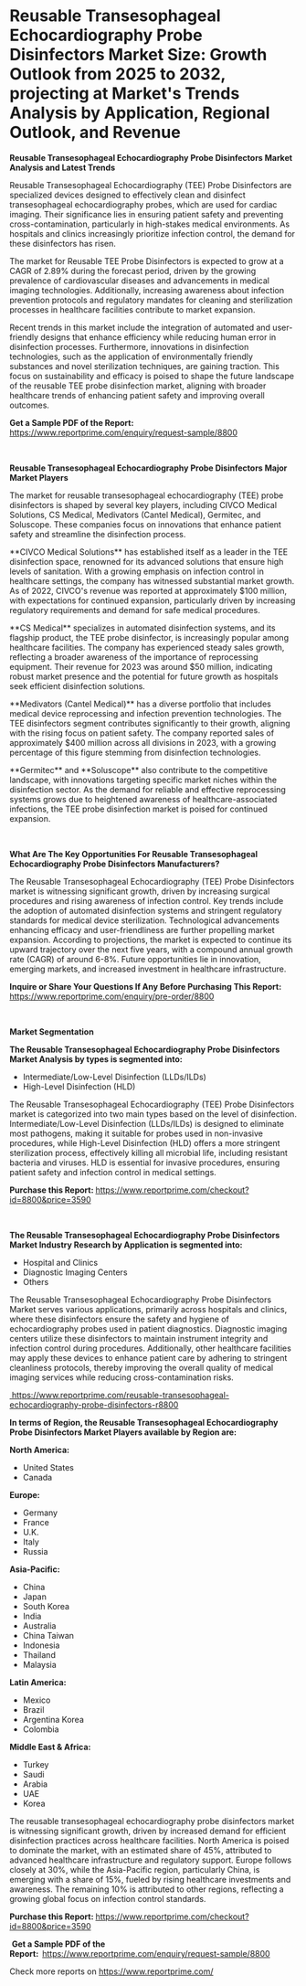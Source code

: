 <p><h1>Reusable Transesophageal Echocardiography Probe Disinfectors Market Size: Growth Outlook from 2025 to 2032, projecting at Market's Trends Analysis by Application, Regional Outlook, and Revenue</h1></p><p><strong>Reusable Transesophageal Echocardiography Probe Disinfectors Market Analysis and Latest Trends</strong></p>
<p><p>Reusable Transesophageal Echocardiography (TEE) Probe Disinfectors are specialized devices designed to effectively clean and disinfect transesophageal echocardiography probes, which are used for cardiac imaging. Their significance lies in ensuring patient safety and preventing cross-contamination, particularly in high-stakes medical environments. As hospitals and clinics increasingly prioritize infection control, the demand for these disinfectors has risen.</p><p>The market for Reusable TEE Probe Disinfectors is expected to grow at a CAGR of 2.89% during the forecast period, driven by the growing prevalence of cardiovascular diseases and advancements in medical imaging technologies. Additionally, increasing awareness about infection prevention protocols and regulatory mandates for cleaning and sterilization processes in healthcare facilities contribute to market expansion.</p><p>Recent trends in this market include the integration of automated and user-friendly designs that enhance efficiency while reducing human error in disinfection processes. Furthermore, innovations in disinfection technologies, such as the application of environmentally friendly substances and novel sterilization techniques, are gaining traction. This focus on sustainability and efficacy is poised to shape the future landscape of the reusable TEE probe disinfection market, aligning with broader healthcare trends of enhancing patient safety and improving overall outcomes.</p></p>
<p><strong>Get a Sample PDF of the Report:&nbsp;</strong> <a href="https://www.reportprime.com/enquiry/request-sample/8800?utm_campaign=2639&utm_medium=2&utm_source=Github&utm_content=ia&utm_term=20032025&utm_id=reusable-transesophageal-echocardiography-probe-disinfectors">https://www.reportprime.com/enquiry/request-sample/8800</a></p>
<p>&nbsp;</p>
<p><strong>Reusable Transesophageal Echocardiography Probe Disinfectors Major Market Players</strong></p>
<p><p>The market for reusable transesophageal echocardiography (TEE) probe disinfectors is shaped by several key players, including CIVCO Medical Solutions, CS Medical, Medivators (Cantel Medical), Germitec, and Soluscope. These companies focus on innovations that enhance patient safety and streamline the disinfection process.</p><p>**CIVCO Medical Solutions** has established itself as a leader in the TEE disinfection space, renowned for its advanced solutions that ensure high levels of sanitation. With a growing emphasis on infection control in healthcare settings, the company has witnessed substantial market growth. As of 2022, CIVCO's revenue was reported at approximately $100 million, with expectations for continued expansion, particularly driven by increasing regulatory requirements and demand for safe medical procedures.</p><p>**CS Medical** specializes in automated disinfection systems, and its flagship product, the TEE probe disinfector, is increasingly popular among healthcare facilities. The company has experienced steady sales growth, reflecting a broader awareness of the importance of reprocessing equipment. Their revenue for 2023 was around $50 million, indicating robust market presence and the potential for future growth as hospitals seek efficient disinfection solutions.</p><p>**Medivators (Cantel Medical)** has a diverse portfolio that includes medical device reprocessing and infection prevention technologies. The TEE disinfectors segment contributes significantly to their growth, aligning with the rising focus on patient safety. The company reported sales of approximately $400 million across all divisions in 2023, with a growing percentage of this figure stemming from disinfection technologies.</p><p>**Germitec** and **Soluscope** also contribute to the competitive landscape, with innovations targeting specific market niches within the disinfection sector. As the demand for reliable and effective reprocessing systems grows due to heightened awareness of healthcare-associated infections, the TEE probe disinfection market is poised for continued expansion.</p></p>
<p>&nbsp;</p>
<p><strong>What Are The Key Opportunities For Reusable Transesophageal Echocardiography Probe Disinfectors Manufacturers?</strong></p>
<p><p>The Reusable Transesophageal Echocardiography (TEE) Probe Disinfectors market is witnessing significant growth, driven by increasing surgical procedures and rising awareness of infection control. Key trends include the adoption of automated disinfection systems and stringent regulatory standards for medical device sterilization. Technological advancements enhancing efficacy and user-friendliness are further propelling market expansion. According to projections, the market is expected to continue its upward trajectory over the next five years, with a compound annual growth rate (CAGR) of around 6-8%. Future opportunities lie in innovation, emerging markets, and increased investment in healthcare infrastructure.</p></p>
<p><strong>Inquire or Share Your Questions If Any Before Purchasing This Report:</strong> <a href="https://www.reportprime.com/enquiry/pre-order/8800?utm_campaign=2639&utm_medium=2&utm_source=Github&utm_content=ia&utm_term=20032025&utm_id=reusable-transesophageal-echocardiography-probe-disinfectors">https://www.reportprime.com/enquiry/pre-order/8800</a></p>
<p>&nbsp;</p>
<p><strong>Market Segmentation</strong></p>
<p><strong>The Reusable Transesophageal Echocardiography Probe Disinfectors Market Analysis by types is segmented into:</strong></p>
<p><ul><li>Intermediate/Low-Level Disinfection (LLDs/ILDs)</li><li>High-Level Disinfection (HLD)</li></ul></p>
<p><p>The Reusable Transesophageal Echocardiography (TEE) Probe Disinfectors market is categorized into two main types based on the level of disinfection. Intermediate/Low-Level Disinfection (LLDs/ILDs) is designed to eliminate most pathogens, making it suitable for probes used in non-invasive procedures, while High-Level Disinfection (HLD) offers a more stringent sterilization process, effectively killing all microbial life, including resistant bacteria and viruses. HLD is essential for invasive procedures, ensuring patient safety and infection control in medical settings.</p></p>
<p><strong>Purchase this Report:&nbsp;</strong><a href="https://www.reportprime.com/checkout?id=8800&price=3590&utm_campaign=2639&utm_medium=2&utm_source=Github&utm_content=ia&utm_term=20032025&utm_id=reusable-transesophageal-echocardiography-probe-disinfectors">https://www.reportprime.com/checkout?id=8800&price=3590</a></p>
<p>&nbsp;</p>
<p><strong>The Reusable Transesophageal Echocardiography Probe Disinfectors Market Industry Research by Application is segmented into:</strong></p>
<p><ul><li>Hospital and Clinics</li><li>Diagnostic Imaging Centers</li><li>Others</li></ul></p>
<p><p>The Reusable Transesophageal Echocardiography Probe Disinfectors Market serves various applications, primarily across hospitals and clinics, where these disinfectors ensure the safety and hygiene of echocardiography probes used in patient diagnostics. Diagnostic imaging centers utilize these disinfectors to maintain instrument integrity and infection control during procedures. Additionally, other healthcare facilities may apply these devices to enhance patient care by adhering to stringent cleanliness protocols, thereby improving the overall quality of medical imaging services while reducing cross-contamination risks.</p></p>
<p><a href="https://www.reportprime.com/reusable-transesophageal-echocardiography-probe-disinfectors-r8800?utm_campaign=2639&utm_medium=2&utm_source=Github&utm_content=ia&utm_term=20032025&utm_id=reusable-transesophageal-echocardiography-probe-disinfectors">&nbsp;https://www.reportprime.com/reusable-transesophageal-echocardiography-probe-disinfectors-r8800</a></p>
<p><strong>In terms of Region, the Reusable Transesophageal Echocardiography Probe Disinfectors Market Players available by Region are:</strong></p>
<p>
    <p> <strong> North America: </strong>
        <ul>
            <li>United States</li>
            <li>Canada</li>
        </ul>
        </p> 
    <p> <strong> Europe: </strong>
        <ul>
            <li>Germany</li>
            <li>France</li>
            <li>U.K.</li>
            <li>Italy</li>
            <li>Russia</li>
        </ul>
        </p> 
    <p> <strong> Asia-Pacific: </strong>
        <ul>
            <li>China</li>
            <li>Japan</li>
            <li>South Korea</li>
            <li>India</li>
            <li>Australia</li>
            <li>China Taiwan</li>
            <li>Indonesia</li>
            <li>Thailand</li>
            <li>Malaysia</li>
        </ul>
        </p> 
    <p> <strong> Latin America: </strong>
        <ul>
            <li>Mexico</li>
            <li>Brazil</li>
            <li>Argentina Korea</li>
            <li>Colombia</li>
        </ul>
        </p> 
    <p> <strong> Middle East & Africa: </strong>
        <ul>
            <li>Turkey</li>
            <li>Saudi</li>
            <li>Arabia</li>
            <li>UAE</li>
            <li>Korea</li>
        </ul>
    </p>
    </p>
<p><p>The reusable transesophageal echocardiography probe disinfectors market is witnessing significant growth, driven by increased demand for efficient disinfection practices across healthcare facilities. North America is poised to dominate the market, with an estimated share of 45%, attributed to advanced healthcare infrastructure and regulatory support. Europe follows closely at 30%, while the Asia-Pacific region, particularly China, is emerging with a share of 15%, fueled by rising healthcare investments and awareness. The remaining 10% is attributed to other regions, reflecting a growing global focus on infection control standards.</p></p>
<p><strong>Purchase this Report: </strong><a href="https://www.reportprime.com/checkout?id=8800&price=3590&utm_campaign=2639&utm_medium=2&utm_source=Github&utm_content=ia&utm_term=20032025&utm_id=reusable-transesophageal-echocardiography-probe-disinfectors">https://www.reportprime.com/checkout?id=8800&price=3590</a></p>
<p>&nbsp;<strong>Get a Sample PDF of the Report:&nbsp;&nbsp;</strong><a href="https://www.reportprime.com/enquiry/request-sample/8800?utm_campaign=2639&utm_medium=2&utm_source=Github&utm_content=ia&utm_term=20032025&utm_id=reusable-transesophageal-echocardiography-probe-disinfectors">https://www.reportprime.com/enquiry/request-sample/8800</a></p>
<p><strong></strong></p>
<p>Check more reports on <a href="https://www.reportprime.com/?utm_campaign=2639&utm_medium=2&utm_source=Github&utm_content=ia&utm_term=20032025&utm_id=reusable-transesophageal-echocardiography-probe-disinfectors">https://www.reportprime.com/</a></p>